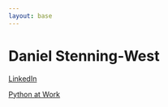 ```yaml
---
layout: base
---
```


# Daniel Stenning-West

[LinkedIn](https://linkedin.com/in/daniel-stenning-west)

[Python at Work](https://pythonatwork.com)